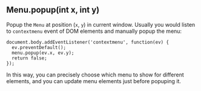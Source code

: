 ## Menu.popup(int x, int y)

Popup the `Menu` at position (`x`, `y`) in current window. Usually you would listen to `contextmenu` event of DOM elements and manually popup the menu:

    document.body.addEventListener('contextmenu', function(ev) { 
      ev.preventDefault();
      menu.popup(ev.x, ev.y);
      return false;
    });
    

In this way, you can precisely choose which menu to show for different elements, and you can update menu elements just before popuping it.